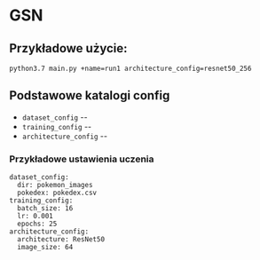 # GSN


## Przykładowe użycie:

``` 
python3.7 main.py +name=run1 architecture_config=resnet50_256

```

## Podstawowe katalogi config

* `dataset_config` -- 
* `training_config` -- 
* `architecture_config` -- 

### Przykładowe ustawienia uczenia
``` 
dataset_config:
  dir: pokemon_images
  pokedex: pokedex.csv
training_config:
  batch_size: 16
  lr: 0.001
  epochs: 25
architecture_config:
  architecture: ResNet50
  image_size: 64
``` 
